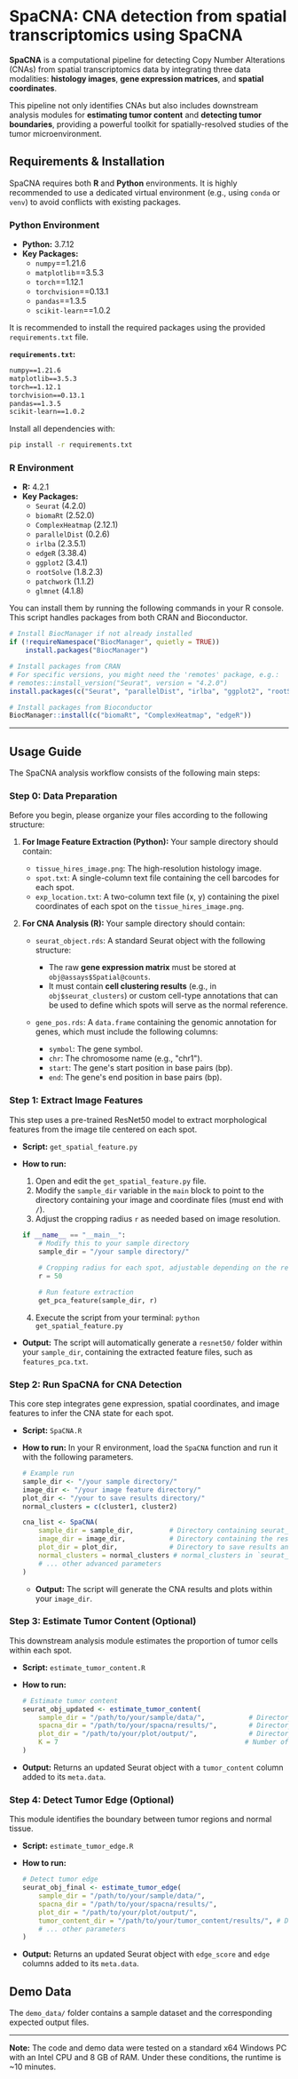

# SpaCNA: CNA detection from spatial transcriptomics using SpaCNA

**SpaCNA** is a computational pipeline for detecting Copy Number Alterations (CNAs) from spatial transcriptomics data by integrating three data modalities: **histology images**, **gene expression matrices**, and **spatial coordinates**.

This pipeline not only identifies CNAs but also includes downstream analysis modules for **estimating tumor content** and **detecting tumor boundaries**, providing a powerful toolkit for spatially-resolved studies of the tumor microenvironment.


## Requirements & Installation

SpaCNA requires both **R** and **Python** environments. It is highly recommended to use a dedicated virtual environment (e.g., using `conda` or `venv`) to avoid conflicts with existing packages.

### Python Environment

  - **Python:** 3.7.12
  - **Key Packages:**
      - `numpy`==1.21.6
      - `matplotlib`==3.5.3
      - `torch`==1.12.1
      - `torchvision`==0.13.1
      - `pandas`==1.3.5
      - `scikit-learn`==1.0.2

It is recommended to install the required packages using the provided `requirements.txt` file.

**`requirements.txt`:**

```txt
numpy==1.21.6
matplotlib==3.5.3
torch==1.12.1
torchvision==0.13.1
pandas==1.3.5
scikit-learn==1.0.2
```

Install all dependencies with:

```bash
pip install -r requirements.txt
```

### R Environment

  - **R:** 4.2.1
  - **Key Packages:**
      - `Seurat` (4.2.0)
      - `biomaRt` (2.52.0)
      - `ComplexHeatmap` (2.12.1)
      - `parallelDist` (0.2.6)
      - `irlba` (2.3.5.1)
      - `edgeR` (3.38.4)
      - `ggplot2` (3.4.1)
      - `rootSolve` (1.8.2.3)
      - `patchwork` (1.1.2)
      - `glmnet` (4.1.8)

You can install them by running the following commands in your R console. This script handles packages from both CRAN and Bioconductor.

```r
# Install BiocManager if not already installed
if (!requireNamespace("BiocManager", quietly = TRUE))
    install.packages("BiocManager")

# Install packages from CRAN
# For specific versions, you might need the 'remotes' package, e.g.:
# remotes::install_version("Seurat", version = "4.2.0")
install.packages(c("Seurat", "parallelDist", "irlba", "ggplot2", "rootSolve", "patchwork", "glmnet"))

# Install packages from Bioconductor
BiocManager::install(c("biomaRt", "ComplexHeatmap", "edgeR"))
```
-----
##  Usage Guide

The SpaCNA analysis workflow consists of the following main steps:

### Step 0: Data Preparation

Before you begin, please organize your files according to the following structure:

1.  **For Image Feature Extraction (Python):**
    Your sample directory should contain:

      * `tissue_hires_image.png`: The high-resolution histology image.
      * `spot.txt`: A single-column text file containing the cell barcodes for each spot.
      * `exp_location.txt`: A two-column text file (x, y) containing the pixel coordinates of each spot on the `tissue_hires_image.png`.



2.  **For CNA Analysis (R):**
    Your sample directory should contain:

    * `seurat_object.rds`: A standard Seurat object with the following structure:
        * The raw **gene expression matrix** must be stored at `obj@assays$Spatial@counts`.
        * It must contain **cell clustering results** (e.g., in `obj$seurat_clusters`) or custom cell-type annotations that can be used to define which spots will serve as the normal reference.

    * `gene_pos.rds`: A `data.frame` containing the genomic annotation for genes, which must include the following columns:
        * `symbol`: The gene symbol.
        * `chr`: The chromosome name (e.g., "chr1").
        * `start`: The gene's start position in base pairs (bp).
        * `end`: The gene's end position in base pairs (bp).

### Step 1: Extract Image Features

This step uses a pre-trained ResNet50 model to extract morphological features from the image tile centered on each spot.

  * **Script:** `get_spatial_feature.py`

  * **How to run:**

    1.  Open and edit the `get_spatial_feature.py` file.
    2.  Modify the `sample_dir` variable in the `main` block to point to the directory containing your image and coordinate files (must end with `/`).
    3.  Adjust the cropping radius `r` as needed based on image resolution.

    <!-- end list -->

    ```python
    if __name__ == "__main__":
        # Modify this to your sample directory
        sample_dir = "/your sample directory/"  
        
        # Cropping radius for each spot, adjustable depending on the resolution
        r = 50   

        # Run feature extraction
        get_pca_feature(sample_dir, r)
    ```

    4.  Execute the script from your terminal: `python get_spatial_feature.py`

  * **Output:**
    The script will automatically generate a `resnet50/` folder within your `sample_dir`, containing the extracted feature files, such as `features_pca.txt`.

### Step 2: Run SpaCNA for CNA Detection

This core step integrates gene expression, spatial coordinates, and image features to infer the CNA state for each spot.

  * **Script:** `SpaCNA.R`

  * **How to run:**
    In your R environment, load the `SpaCNA` function and run it with the following parameters.

    ```r
    # Example run
    sample_dir <- "/your sample directory/"
    image_dir <- "/your image feature directory/"
    plot_dir <- "/your to save results directory/"
    normal_clusters = c(cluster1, cluster2)

    cna_list <- SpaCNA(
        sample_dir = sample_dir,         # Directory containing seurat_object.rds and gene_pos.rds
        image_dir = image_dir,           # Directory containing the resnet50/ folder from Step 1
        plot_dir = plot_dir,             # Directory to save results and plots
        normal_clusters = normal_clusters # normal_clusters in `seurat_object.rds` that represent normal cells to be used as reference.
        # ... other advanced parameters
    )
    ```
    * **Output:**
    The script will generate the CNA results and plots within your `image_dir`.


### Step 3: Estimate Tumor Content (Optional)

This downstream analysis module estimates the proportion of tumor cells within each spot.

  * **Script:** `estimate_tumor_content.R`

  * **How to run:**

    ```r
    # Estimate tumor content
    seurat_obj_updated <- estimate_tumor_content(
        sample_dir = "/path/to/your/sample/data/",           # Directory containing seurat_object.rds
        spacna_dir = "/path/to/your/spacna/results/",        # Directory containing SpaCNA results (e.g., cns.rds)
        plot_dir = "/path/to/your/plot/output/",             # Directory for plot outputs
        K = 7                                               # Number of clones for clustering
    )
    ```

  * **Output:**
    Returns an updated Seurat object with a `tumor_content` column added to its `meta.data`.

### Step 4: Detect Tumor Edge (Optional)

This module identifies the boundary between tumor regions and normal tissue.

  * **Script:** `estimate_tumor_edge.R`

  * **How to run:**

    ```r
    # Detect tumor edge
    seurat_obj_final <- estimate_tumor_edge(
        sample_dir = "/path/to/your/sample/data/",
        spacna_dir = "/path/to/your/spacna/results/",
        plot_dir = "/path/to/your/plot/output/",
        tumor_content_dir = "/path/to/your/tumor_content/results/", # Directory with tumor content results
        # ... other parameters
    )
    ```

  * **Output:**
    Returns an updated Seurat object with `edge_score` and `edge` columns added to its `meta.data`.

## Demo Data

The `demo_data/` folder contains a sample dataset and the corresponding expected output files.

---

**Note:** The code and demo data were tested on a standard x64 Windows PC with an Intel CPU and 8 GB of RAM. Under these conditions, the runtime is ~10 minutes.